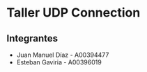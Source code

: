 # Taller UDP Connection

## Integrantes
- Juan Manuel Díaz - A00394477
- Esteban Gaviria - A00396019
